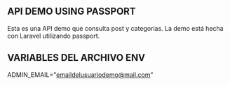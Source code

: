 
## API DEMO USING PASSPORT
Esta es una API demo que consulta post y categorias. La demo está hecha con Laravel utilizando passport.

## VARIABLES DEL ARCHIVO ENV
ADMIN_EMAIL="emaildelusuariodemo@mail.com"